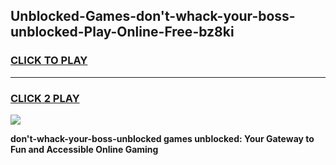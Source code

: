 
## Unblocked-Games-don't-whack-your-boss-unblocked-Play-Online-Free-bz8ki
<h3>
<a href="https://premium76.site?title=don't-whack-your-boss-unblocked&ref=26A">CLICK TO PLAY</a></h3>
<hr>

<h3>
<a href="https://premium76.site?title=don't-whack-your-boss-unblocked&ref=26A">CLICK 2 PLAY</a>
  
</h3>

<a href="https://premium76.site?title=don't-whack-your-boss-unblocked&ref=26A"><img src="https://clearcache.store/games.png"></a>


**don't-whack-your-boss-unblocked games unblocked: Your Gateway to Fun and Accessible Online Gaming**
